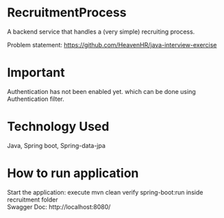 # RecruitmentProcess
A backend service that handles a (very simple) recruiting process.

Problem statement: https://github.com/HeavenHR/java-interview-exercise

# Important

Authentication has not been enabled yet. which can be done using Authentication filter.

# Technology Used
Java,
Spring boot,
Spring-data-jpa

# How to run application
Start the application: execute mvn clean verify spring-boot:run inside recruitment folder <br>
Swagger Doc: http://localhost:8080/



